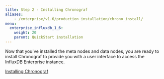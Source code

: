 ```yaml
---
title: Step 2 - Installing Chronograf
aliases:
    - /enterprise/v1.6/production_installation/chrono_install/
menu:
  enterprise_influxdb_1_6:
    weight: 20
    parent: QuickStart installation
---
```


Now that you've installed the meta nodes and data nodes, you are ready to install Chronograf
to provide you with a user interface to access the InfluxDB Enterprise instance.

[Installing Chronograf](/chronograf/latest/introduction/installation/)
